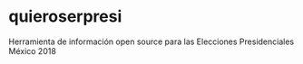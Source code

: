 # quieroserpresi
Herramienta de información open source para las Elecciones Presidenciales México 2018
